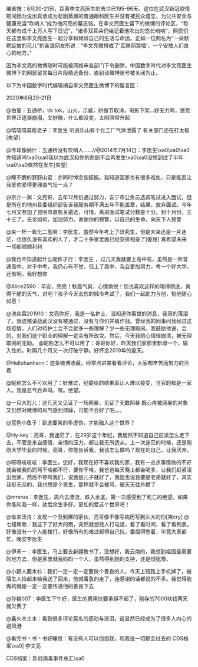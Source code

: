 编者按：8月20-21日，距离李文亮医生的去世已195-96天。这位在武汉新冠疫情期间因为说出真话成为悲剧英雄的普通眼科医生并没有被民众遗忘，为公共安全与健康充当“吹哨人”成为他闪亮的墓志铭。在李文亮医生留下的微博的评论区，“每天都有成千上万人写下日记”，“诸多双耳朵仍铭记着他吹出的悠长哨响”，网民们在这里和李文亮医生一起分享和倾诉自己的生活与命运。正如一位网名为“一朵默默绽放的花儿”的新浪网友所说：“李文亮微博成了‘互联网哭墙’，一个安放人们良心的地方。”

因为李文亮的微博随时可能被网络审查部门下令删除，中国数字时代对李文亮医生微博下的网民留言每日片段精选备份，直到该微博账号被关闭为止。 

以下为中国数字时代编辑摘自李文亮医生微博下的留言区：

2020年8月20-21日

@伯篁：五通桥，tik tok，山火，示威，骄傲节取消，电影下架…好无力啊，感觉世界正逐渐崩塌，又好像，什么都没变，太阳照常升起

@嘻嘻嘻莫挨老子：李医生 听说乐山有个化工厂气体泄露了 有关部门还在打太极 [失望]

@传球像纳什：五通桥没有吹哨人……//@2014年7月14日：李医生\xa0\xa0\xa0你知道吗\xa0\xa0我以为武汉和你的悲剧不会再发生\xa0\xa0没想到过了半年\xa0\xa0依然在发生[失望]

@睡不醒的野野山君：亦同时悼念张嬿婉。我知道国家也有很多难处，只是能否让我爱你爱得更理直气壮一点？

@宗介一渊：文亮哥，去年12月份通过努力，安宁市公务员选调笔试进入面试，但是所在的地州县委组织部告诉我服务期不满五年不能盖章，结果，放弃面试。今年七月又参加了昆明市直机关遴选，可惜，离进面试笔试分数差十分。到十月份，三十三了，无论如何，加油努力。谢谢你的预警，以自己的生命，向天下人预警

@来一杯一氧化二氢啊：李医生，虽然今年考上了研究生，但是未来还是一片迷茫，也很久没有喜欢的人了，才二十多家里面已经安排相亲了[委屈] 真希望未来一切都顺顺利利

@我也不知道起什么昵称才行：李医生 ，过几天我就要上高中啦，虽然是一所普通高中，对于中考，我仍心有不甘，但上了高中，我会更加努力，考一个好大学。还有啊，我好想你

@Alice2590：早安，亮亮！秋高气爽，心情愉悦！您也喜欢这样的晴得彻底，爽得干脆的天气，对吧？孩子今天去您的城市考试了，我们一起助力与他，祝他随心如愿！

@池奕霖201910：文亮你好，我是一名护士，当知道你离世的消息，我真的落泪了。很遗憾请战武汉没有被通过，没有与你们并肩作战。曾经我的同事问我经过这场疫情，人们对待护士会不会就多一些理解？少一些无理取闹。我鼓励他说，会的，对我们这个职业的理解一定会有所改变。然后，今天我的心情很崩溃，被无理取闹的无助。 @昵称怎么不可以用了：哥哥你好，昨天我们家那里新增一个，输入性的，时隔几个月又一次打破宁静。好怀念2019年的夏天。

@Hellohanhann：这条微博收藏，经常点进来看看评论，大家都辛苦而努力的活着

@昵称怎么不可以用了：好难过，纪委给的结果真让人难以接受，当官的都是一家人。我是忍气吞声吗，唉。绝望。

@一只大怼儿：这几天又见证了一场网暴，见证了无数网暴 既心疼被网暴的对象又仍然对微博的风气感到烦躁，可能不会好了吧。。。

@蓝色小鱼子：到底要笑的多虚伪，才能融入这个世界？

@Hy-key：亮哥，我迷茫了，在29岁这个年纪，我居然不知道自己应该怎么走下去，不管是来自感情，亲情的压力，都让我无所适从。上一次迷茫的时候，还是刚刚大学毕业的时候。亮哥，你能告诉我，我该怎么做吗？现在的自己，让我厌弃。

@呀呀吱吱吱：李医生，您好，我现在好不喜欢我的家，我有一点点事情做的不好就会被我妈妈骂干啥都不行，要你干啥，我爸爸每天晚上都会喝多，让我们赶紧滚出他家，然后不停骂我们，说我是儿子就好了，我姐也说我要是老弟就好了，其实我挺无奈的，我也想是个男生，那样就不会被骂，被天天往外撵了

@mrsrus：李医生，周六去漂流，跌入水底，第一次感受到了死亡的绝望。如果你能和我一样，劫后余生多好。更加的爱这个世界吧！

@谁来泛舟：发现一个丑到爆的家伙，亮哥像不像写病历写到头大的你[笑cry] @七槿南歌：我这下了好大的雨，突然就想找人打电话，看了看时间，看了看列表，好像没有一个人能拨打，好像所有的难过都得自己抗，委屈得憋着，毕竟大家都忙。晚安李医生

@伊禾一：李医生，马上要去新疆教书了，没想好，我云南的，我想到祖国最需要的地方去，但是家里就我妈妈一个人，虽然得到她的支持，还是很犹豫，

@小野人鹿木杉：我们一定一定一定要做个善良的人，今天上班路上手机掉了，被陌生人捡起来给我送了回来，他就着急的走了，连感谢的话都说的不多。我觉得能做的就是一定一定要传递他的善良下去

@孙楠007：李医生下午好，医生的费用快要承担不起了，刚存的7000块钱两天就欠费了

@鑫火木土水：看到很多评论莫名的感动与流泪，这显然已经成为了很多人内心的避风港

@看完书丶书丶书好睡觉：有没有人可以抱抱我，和我说一切都会过去的 CDS档案\xa0| 李文亮

CDS档案｜新冠病毒事件总汇\xa0


